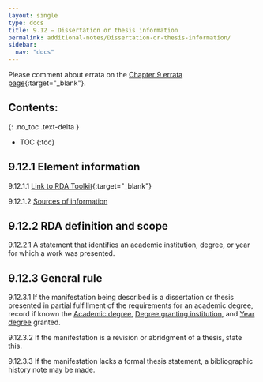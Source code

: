 ```yaml
---
layout: single
type: docs
title: 9.12 — Dissertation or thesis information
permalink: additional-notes/Dissertation-or-thesis-information/
sidebar:
  nav: "docs"
---
```


Please comment about errata on the [Chapter 9 errata page](https://docs.google.com/document/d/1O-4HOsrSwNPkw28P9J9SWmJv0cwGZ0DGGSfXrEWaaO0/edit#heading=h.c7d4sdfuxu2){:target="_blank"}.

## Contents:
{: .no_toc .text-delta }

- TOC
{:toc}

## 9.12.1 Element information

<a name="9.12.1.1">9.12.1.1</a> [Link to RDA Toolkit](https://beta.rdatoolkit.org/Content/Index?externalId=en-US_ala-cee24c77-b8b3-37ec-a34d-c3be11f2b504){:target="_blank"}

<a name="9.12.1.2">9.12.1.2</a> [Sources of information](/DCRMR/additional-notes/#9011-sources-of-information)

## 9.12.2 RDA definition and scope

<a name="9.12.2.1">9.12.2.1</a> A statement that identifies an academic institution, degree, or year for which a work was presented.

## 9.12.3 General rule

<a name="9.12.3.1">9.12.3.1</a> If the manifestation being described is a dissertation or thesis presented in partial fulfillment of the requirements for an academic degree, record if known the [Academic degree](/DCRMR/additional-notes/Academic-degree/), [Degree granting institution](/DCRMR/additional-notes/Degree-granting-institution/), and [Year degree](/DCRMR/additional-notes/Year-degree-granted/) granted. 

<a name="9.12.3.2">9.12.3.2</a> If the manifestation is a revision or abridgment of a thesis, state this.

<a name="9.12.3.3">9.12.3.3</a> If the manifestation lacks a formal thesis statement, a bibliographic history note may be made.
